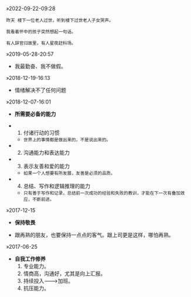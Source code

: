 &raquo;2022-09-22-09:28

```
昨天 楼下一位老人过世，听到楼下过世老人子女哭声。

我看着怀中的孩子突然想起一句话。

有人辞官归故里，有人星夜赶科场。
```

&raquo;2019-05-28-20:57
- 我最勤奋、我不做假。

&raquo;2018-12-19-16:13
- 情绪解决不了任何问题

&raquo;2018-12-07-16:01
+ **所需要必备的能力**
- 1. 付诸行动的习惯 
  - `世界上的事情都是做出来的，不是说出来的。`
- 2. 沟通能力和表达能力 
- 3. 表示友善和爱的能力 
  - `如果一个人想要有所发展，友善是必须的品质。`
- 4. 总结、写作和逻辑推理的能力
  - `只有善于写作和记录，总结前一次成功的经验和失败的教训，才能在下一次有叠加效应，不断前进。`

&raquo;2017-12-15

+ **保持敬畏**
- 跟再熟的朋友，也要保持一点点的客气。跟上司更是这样，哪怕再熟。

&raquo;2017-06-25

+ **自我工作修养**
  1. 专业能力。
  2. 情商高，沟通好，尤其是向上汇报。
  3. 持续投入--->加班。
  4. 抗压能力。
